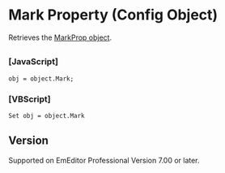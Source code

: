 # Mark Property (Config Object)

Retrieves the [MarkProp object](../mark_prop/index).

## 

### \[JavaScript\]

```
obj = object.Mark;
```

### \[VBScript\]

```
Set obj = object.Mark
```

## Version

Supported on EmEditor Professional Version 7.00 or later.
